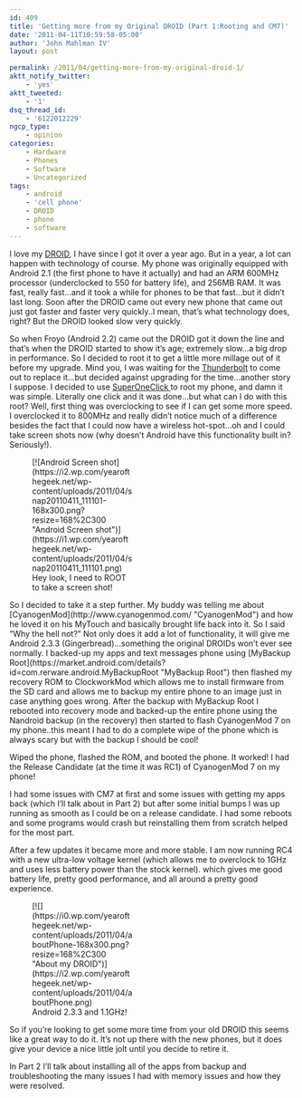 ```yaml
---
id: 409
title: 'Getting more from my Original DROID (Part 1:Rooting and CM7)'
date: '2011-04-11T10:59:58-05:00'
author: 'John Mahlman IV'
layout: post

permalink: /2011/04/getting-more-from-my-original-droid-1/
aktt_notify_twitter:
    - 'yes'
aktt_tweeted:
    - '1'
dsq_thread_id:
    - '6122012229'
ngcp_type:
    - opinion
categories:
    - Hardware
    - Phones
    - Software
    - Uncategorized
tags:
    - android
    - 'cell phone'
    - DROID
    - phone
    - software
---
```


I love my [DROID](http://yearofthegeek.net/2010/01/cell-phone-fussing/ "Cell Phone Fussing"), I have since I got it over a year ago. But in a year, a lot can happen with technology of course. My phone was originally equipped with Android 2.1 (the first phone to have it actually) and had an ARM 600MHz processor (underclocked to 550 for battery life), and 256MB RAM. It was fast, really fast…and it took a while for phones to be that fast…but it didn’t last long. Soon after the DROID came out every new phone that came out just got faster and faster very quickly..I mean, that’s what technology does, right? But the DROID looked slow very quickly.

So when Froyo (Android 2.2) came out the DROID got it down the line and that’s when the DROID started to show it’s age; extremely slow…a big drop in performance. So I decided to root it to get a little more millage out of it before my upgrade. Mind you, I was waiting for the [Thunderbolt](http://www.phonearena.com/phones/HTC-ThunderBolt_id4985 "Thundebolt via Phonearena") to come out to replace it…but decided against upgrading for the time…another story I suppose. I decided to use [SuperOneClick ](http://forum.xda-developers.com/showthread.php?t=803682 "SuperOneClick")to root my phone, and damn it was simple. Literally one click and it was done…but what can I do with this root? Well, first thing was overclocking to see if I can get some more speed. I overclocked it to 800MHz and really didn’t notice much of a difference besides the fact that I could now have a wireless hot-spot…oh and I could take screen shots now (why doesn’t Android have this functionality built in? Seriously!).

<figure class="thumbnail wp-caption aligncenter" id="attachment_410" style="width: 178px">[![Android Screen shot](https://i2.wp.com/yearofthegeek.net/wp-content/uploads/2011/04/snap20110411_111101-168x300.png?resize=168%2C300 "Android Screen shot")](https://i1.wp.com/yearofthegeek.net/wp-content/uploads/2011/04/snap20110411_111101.png)<figcaption class="caption wp-caption-text">Hey look, I need to ROOT to take a screen shot!</figcaption></figure>So I decided to take it a step further. My buddy was telling me about [CyanogenMod](http://www.cyanogenmod.com/ "CyanogenMod") and how he loved it on his MyTouch and basically brought life back into it. So I said “Why the hell not?” Not only does it add a lot of functionality, it will give me Android 2.3.3 (Gingerbread)…something the original DROIDs won’t ever see normally. I backed-up my apps and text messages phone using [MyBackup Root](https://market.android.com/details?id=com.rerware.android.MyBackupRoot "MyBackup Root") then flashed my recovery ROM to ClockworkMod which allows me to install firmware from the SD card and allows me to backup my entire phone to an image just in case anything goes wrong. After the backup with MyBackup Root I rebooted into recovery mode and backed-up the entire phone using the Nandroid backup (in the recovery) then started to flash CyanogenMod 7 on my phone..this meant I had to do a complete wipe of the phone which is always scary but with the backup I should be cool!

Wiped the phone, flashed the ROM, and booted the phone. It worked! I had the Release Candidate (at the time it was RC1) of CyanogenMod 7 on my phone!

I had some issues with CM7 at first and some issues with getting my apps back (which I’ll talk about in Part 2) but after some initial bumps I was up running as smooth as I could be on a release candidate. I had some reboots and some programs would crash but reinstalling them from scratch helped for the most part.

After a few updates it became more and more stable. I am now running RC4 with a new ultra-low voltage kernel (which allows me to overclock to 1GHz and uses less battery power than the stock kernel). which gives me good battery life, pretty good performance, and all around a pretty good experience.

<figure class="thumbnail wp-caption aligncenter" id="attachment_411" style="width: 178px">[![](https://i0.wp.com/yearofthegeek.net/wp-content/uploads/2011/04/aboutPhone-168x300.png?resize=168%2C300 "About my DROID")](https://i2.wp.com/yearofthegeek.net/wp-content/uploads/2011/04/aboutPhone.png)<figcaption class="caption wp-caption-text">Android 2.3.3 and 1.1GHz! </figcaption></figure>So if you’re looking to get some more time from your old DROID this seems like a great way to do it. It’s not up there with the new phones, but it does give your device a nice little jolt until you decide to retire it.

In Part 2 I’ll talk about installing all of the apps from backup and troubleshooting the many issues I had with memory issues and how they were resolved.